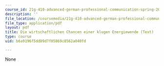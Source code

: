 ```yaml
---
course_id: 21g-410-advanced-german-professional-communication-spring-2017
description: ''
file_location: /coursemedia/21g-410-advanced-german-professional-communication-spring-2017/b6a9196f5dd09d7f05869c8562a040fd_21G_410s17_W11_M33.pdf
file_type: application/pdf
layout: pdf
title: Die wirtschaftlichen Chancen einer klugen Energiewende (Text)
type: course
uid: b6a9196f5dd09d7f05869c8562a040fd

---
```

None